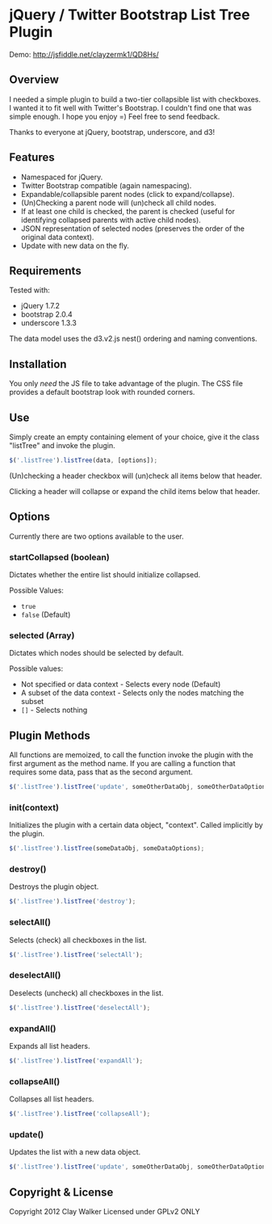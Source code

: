 # jQuery / Twitter Bootstrap List Tree Plugin

Demo: http://jsfiddle.net/clayzermk1/QD8Hs/

## Overview
I needed a simple plugin to build a two-tier collapsible list with checkboxes.
I wanted it to fit well with Twitter's Bootstrap.
I couldn't find one that was simple enough.
I hope you enjoy =)
Feel free to send feedback.

Thanks to everyone at jQuery, bootstrap, underscore, and d3!

## Features
* Namespaced for jQuery.
* Twitter Bootstrap compatible (again namespacing).
* Expandable/collapsible parent nodes (click to expand/collapse).
* (Un)Checking a parent node will (un)check all child nodes.
* If at least one child is checked, the parent is checked (useful for identifying collapsed parents with active child nodes).
* JSON representation of selected nodes (preserves the order of the original data context).
* Update with new data on the fly.

## Requirements
Tested with:
* jQuery 1.7.2
* bootstrap 2.0.4
* underscore 1.3.3

The data model uses the d3.v2.js nest() ordering and naming conventions.

## Installation
You only _need_ the JS file to take advantage of the plugin.
The CSS file provides a default bootstrap look with rounded corners.

## Use
Simply create an empty containing element of your choice, give it the class "listTree" and invoke the plugin.
```javascript
$('.listTree').listTree(data, [options]);​
```

(Un)checking a header checkbox will (un)check all items below that header.

Clicking a header will collapse or expand the child items below that header.

## Options
Currently there are two options available to the user.

### startCollapsed (boolean)
Dictates whether the entire list should initialize collapsed.

Possible Values:
* ```true```
* ```false``` (Default)

### selected (Array)
Dictates which nodes should be selected by default.

Possible values:
* Not specified or data context - Selects every node (Default)
* A subset of the data context - Selects only the nodes matching the subset
* ```[]``` - Selects nothing

## Plugin Methods
All functions are memoized, to call the function invoke the plugin with the first argument as the method name. If you are calling a function that requires some data, pass that as the second argument.
```javascript
$('.listTree').listTree('update', someOtherDataObj, someOtherDataOptions);​
```

### init(context)
Initializes the plugin with a certain data object, "context". Called implicitly by the plugin.
```javascript
$('.listTree').listTree(someDataObj, someDataOptions);​
```

### destroy()
Destroys the plugin object.
```javascript
$('.listTree').listTree('destroy');​
```

### selectAll()
Selects (check) all checkboxes in the list.
```javascript
$('.listTree').listTree('selectAll');​
```

### deselectAll()
Deselects (uncheck) all checkboxes in the list.
```javascript
$('.listTree').listTree('deselectAll');​
```

### expandAll()
Expands all list headers.
```javascript
$('.listTree').listTree('expandAll');​
```

### collapseAll()
Collapses all list headers.
```javascript
$('.listTree').listTree('collapseAll');​
```

### update()
Updates the list with a new data object.
```javascript
$('.listTree').listTree('update', someOtherDataObj, someOtherDataOptions);​
```

## Copyright & License
Copyright 2012 Clay Walker
Licensed under GPLv2 ONLY